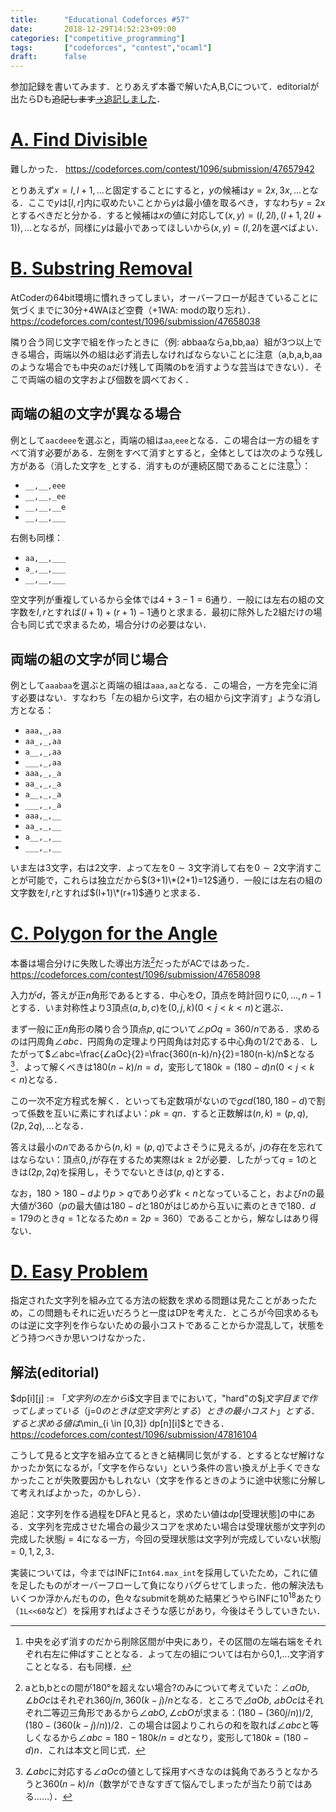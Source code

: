 ```yaml
---
title:      "Educational Codeforces #57"
date:       2018-12-29T14:52:23+09:00
categories: ["competitive_programming"]
tags:       ["codeforces", "contest","ocaml"]
draft:      false
---
```


参加記録を書いてみます．とりあえず本番で解いたA,B,Cについて．editorialが出たらDも<del>追記します</del><ins>→追記しました</ins>．

# [A. Find Divisible](https://codeforces.com/contest/1096/problem/A)

難しかった． https://codeforces.com/contest/1096/submission/47657942

とりあえず$x=l,l+1,...$と固定することにすると，$y$の候補は$y=2x,3x,...$となる．ここで$y$は$[l,r]$内に収めたいことから$y$は最小値を取るべき，すなわち$y=2x$とするべきだと分かる．すると候補は$x$の値に対応して$(x,y)=(l,2l),(l+1,2(l+1)),...$となるが，同様に$y$は最小であってほしいから$(x,y)=(l,2l)$を選べばよい．

# [B. Substring Removal](https://codeforces.com/contest/1096/problem/B)

AtCoderの64bit環境に慣れきってしまい，オーバーフローが起きていることに気づくまでに30分+4WAほど空費（+1WA: modの取り忘れ）． https://codeforces.com/contest/1096/submission/47658038

<!-- 連続区間を削除するということは左からl文字と右からr文字だけ残すということ． -->
隣り合う同じ文字で組を作ったときに（例: abbaaならa,bb,aa）組が3つ以上できる場合，両端以外の組は必ず消去しなければならないことに注意（a,b,a,b,aaのような場合でも中央のaだけ残して両隣のbを消すような芸当はできない）．そこで両端の組の文字および個数を調べておく．

## 両端の組の文字が異なる場合

例として`aacdeee`を選ぶと，両端の組は`aa`,`eee`となる．この場合は一方の組をすべて消す必要がある．左側をすべて消すとすると，全体としては次のような残し方がある（消した文字を`_`とする．消すものが連続区間であることに注意[^cont]）：

* `__,__,eee`
* `__,__,_ee`
* `__,__,__e`
* `__,__,___`

右側も同様：

* `aa,__,___`
* `a_,__,___`
* `__,__,___`

空文字列が重複しているから全体では$4+3-1=6$通り．一般には左右の組の文字数を$l,r$とすれば$(l+1)+(r+1)-1$通りと求まる．最初に除外した2組だけの場合も同じ式で求まるため，場合分けの必要はない．

[^cont]: 中央を必ず消すのだから削除区間が中央にあり，その区間の左端右端をそれぞれ右左に伸ばすこととなる．よって左の組については右から0,1,...文字消すこととなる．右も同様．

## 両端の組の文字が同じ場合

例として`aaabaa`を選ぶと両端の組は`aaa,aa`となる．この場合，一方を完全に消す必要はない．すなわち「左の組からi文字，右の組からj文字消す」ような消し方となる：

* `aaa,_,aa`
* `aa_,_,aa`
* `a__,_,aa`
* `___,_,aa`
* `aaa,_,_a`
* `aa_,_,_a`
* `a__,_,_a`
* `___,_,_a`
* `aaa,_,__`
* `aa_,_,__`
* `a__,_,__`
* `___,_,__`

いま左は$3$文字，右は$2$文字．よって左を$0 \sim 3$文字消して右を$0 \sim
 2$文字消すことが可能で，これらは独立だから$(3+1)\*(2+1)=12$通り．一般には左右の組の文字数を$l,r$とすれば$(l+1)\*(r+1)$通りと求まる．

# [C. Polygon for the Angle](https://codeforces.com/contest/1096/problem/C)

本番は場合分けに失敗した導出方法[^a]だったがACではあった． https://codeforces.com/contest/1096/submission/47658098

入力が$d$，答えが正$n$角形であるとする．中心を$O$，頂点を時計回りに$0,...,n-1$とする．いま対称性より3頂点$(a,b,c)$を$(0,j,k) (0 \lt j \lt k \lt n)$と選ぶ．

まず一般に正$n$角形の隣り合う頂点$p,q$について$∠pOq=360/n$である．求めるのは円周角$∠abc$．円周角の定理より円周角は対応する中心角の1/2である．したがって$∠abc=\frac{∠aOc}{2}=\frac{360(n-k)/n}{2}=180(n-k)/n$となる[^c]．よって解くべきは$180(n-k)/n=d$，変形して$180k=(180-d)n (0 \lt j \lt k \lt n)$となる．

この一次不定方程式を解く．といっても定数項がないので$gcd(180,180-d)$で割って係数を互いに素にすればよい：$pk=qn$．すると正数解は$(n,k)=(p,q),(2p,2q),...$となる．

答えは最小の$n$であるから$(n,k)=(p,q)$でよさそうに見えるが，$j$の存在を忘れてはならない：頂点$0,j$が存在するため実際は$k \ge 2$が必要．したがって$q=1$のときは$(2p,2q)$を採用し，そうでないときは$(p,q)$とする．

なお，$180 \gt 180-d$より$p \gt q$であり必ず$k \lt n$となっていること，および$n$の最大値が$360$（$p$の最大値は$180-d$と$180$がはじめから互いに素のときで$180$．$d=179$のとき$q=1$となるため$n=2p=360$）であることから，解なしはあり得ない．

[^c]: $∠abc$に対応する$∠aOc$の値として採用すべきなのは鈍角であろうとなかろうと$360(n-k)/n$（数学ができなすぎて悩んでしまったが当たり前ではある……）．


[^a]: aとb,bとcの間が180°を超えない場合?のみについて考えていた：$∠aOb,∠bOc$はそれぞれ$360j/n,360(k-j)/n$となる．ところで$⊿aOb,⊿bOc$はそれぞれ二等辺三角形であるから$∠abO,∠cbO$が求まる：$(180-(360j/n))/2, (180-(360(k-j)/n))/2$．この場合は図よりこれらの和を取れば$∠abc$と等しくなるから$∠abc=180-180k/n=d$となり，変形して$180k=(180-d)n$．これは本文と同じ式．

# [D. Easy Problem](https://codeforces.com/contest/1096/problem/D)

指定された文字列を組み立てる方法の総数を求める問題は見たことがあったため，この問題もそれに近いだろうと一度はDPを考えた．ところが今回求めるものは逆に文字列を作らないための最小コストであることからか混乱して，状態をどう持つべきか思いつけなかった．

## 解法(editorial)

$dp[i][j] := $「文字列の左から$i$文字目までにおいて，"hard"の$j$文字目まで作ってしまっている（$j=0$のときは空文字列とする）ときの最小コスト」とする．すると求める値は$\min_{i \in [0,3]} dp[n][i]$とできる． https://codeforces.com/contest/1096/submission/47816104

こうして見ると文字を組み立てるときと結構同じ気がする．とするとなぜ解けなかったか気になるが，「文字を作らない」という条件の言い換えが上手くできなかったことが失敗要因かもしれない（文字を作るときのように途中状態に分解して考えればよかった，のかしら）．

追記：文字列を作る過程をDFAと見ると，求めたい値は$dp[$受理状態$]$の中にある．文字列を完成させた場合の最少スコアを求めたい場合は受理状態が文字列の完成した状態$j=4$になる一方，今回の受理状態は文字列が完成していない状態$j=0,1,2,3$．

実装については，今まではINFに`Int64.max_int`を採用していたため，これに値を足したものがオーバーフローして負になりバグらせてしまった．他の解決法もいくつか浮かんだものの，色々なsubmitを眺めた結果どうやらINFに$10^{18}$あたり（`1L<<60`など）を採用すればよさそうな感じがあり，今後はそうしていきたい．



